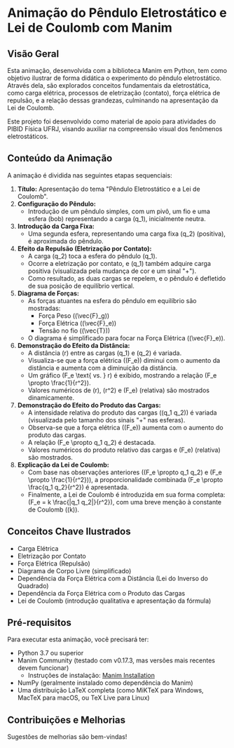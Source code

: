 # Animação do Pêndulo Eletrostático e Lei de Coulomb com Manim

## Visão Geral

Esta animação, desenvolvida com a biblioteca Manim em Python, tem como objetivo ilustrar de forma didática o experimento do pêndulo eletrostático. Através dela, são explorados conceitos fundamentais da eletrostática, como carga elétrica, processos de eletrização (contato), força elétrica de repulsão, e a relação dessas grandezas, culminando na apresentação da Lei de Coulomb.

Este projeto foi desenvolvido como material de apoio para atividades do PIBID Física UFRJ, visando auxiliar na compreensão visual dos fenômenos eletrostáticos.


## Conteúdo da Animação

A animação é dividida nas seguintes etapas sequenciais:

1.  **Título:** Apresentação do tema "Pêndulo Eletrostático e a Lei de Coulomb".
2.  **Configuração do Pêndulo:**
    *   Introdução de um pêndulo simples, com um pivô, um fio e uma esfera (bob) representando a carga \(q_1\), inicialmente neutra.
3.  **Introdução da Carga Fixa:**
    *   Uma segunda esfera, representando uma carga fixa \(q_2\) (positiva), é aproximada do pêndulo.
4.  **Efeito da Repulsão (Eletrização por Contato):**
    *   A carga \(q_2\) toca a esfera do pêndulo \(q_1\).
    *   Ocorre a eletrização por contato, e \(q_1\) também adquire carga positiva (visualizada pela mudança de cor e um sinal "+").
    *   Como resultado, as duas cargas se repelem, e o pêndulo é defletido de sua posição de equilíbrio vertical.
5.  **Diagrama de Forças:**
    *   As forças atuantes na esfera do pêndulo em equilíbrio são mostradas:
        *   Força Peso (\(\vec{F}_g\))
        *   Força Elétrica (\(\vec{F}_e\))
        *   Tensão no fio (\(\vec{T}\))
    *   O diagrama é simplificado para focar na Força Elétrica (\(\vec{F}_e\)).
6.  **Demonstração do Efeito da Distância:**
    *   A distância \(r\) entre as cargas \(q_1\) e \(q_2\) é variada.
    *   Visualiza-se que a força elétrica (\(F_e\)) diminui com o aumento da distância e aumenta com a diminuição da distância.
    *   Um gráfico \(F_e \text{ vs. } r\) é exibido, mostrando a relação \(F_e \propto \frac{1}{r^2}\).
    *   Valores numéricos de \(r\), \(r^2\) e \(F_e\) (relativa) são mostrados dinamicamente.
7.  **Demonstração do Efeito do Produto das Cargas:**
    *   A intensidade relativa do produto das cargas (\(q_1 q_2\)) é variada (visualizada pelo tamanho dos sinais "+" nas esferas).
    *   Observa-se que a força elétrica (\(F_e\)) aumenta com o aumento do produto das cargas.
    *   A relação \(F_e \propto q_1 q_2\) é destacada.
    *   Valores numéricos do produto relativo das cargas e \(F_e\) (relativa) são mostrados.
8.  **Explicação da Lei de Coulomb:**
    *   Com base nas observações anteriores (\(F_e \propto q_1 q_2\) e \(F_e \propto \frac{1}{r^2}\)), a proporcionalidade combinada \(F_e \propto \frac{q_1 q_2}{r^2}\) é apresentada.
    *   Finalmente, a Lei de Coulomb é introduzida em sua forma completa: \(F_e = k \frac{|q_1 q_2|}{r^2}\), com uma breve menção à constante de Coulomb (\(k\)).

## Conceitos Chave Ilustrados

*   Carga Elétrica
*   Eletrização por Contato
*   Força Elétrica (Repulsão)
*   Diagrama de Corpo Livre (simplificado)
*   Dependência da Força Elétrica com a Distância (Lei do Inverso do Quadrado)
*   Dependência da Força Elétrica com o Produto das Cargas
*   Lei de Coulomb (introdução qualitativa e apresentação da fórmula)

## Pré-requisitos

Para executar esta animação, você precisará ter:

*   Python 3.7 ou superior
*   Manim Community (testado com v0.17.3, mas versões mais recentes devem funcionar)
    *   Instruções de instalação: [Manim Installation](https://docs.manim.community/en/stable/installation/uv.html)
*   NumPy (geralmente instalado como dependência do Manim)
*   Uma distribuição LaTeX completa (como MiKTeX para Windows, MacTeX para macOS, ou TeX Live para Linux)


## Contribuições e Melhorias

Sugestões de melhorias são bem-vindas!



